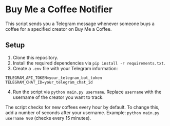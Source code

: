 # Buy Me a Coffee Notifier

This script sends you a Telegram message whenever someone buys a coffee for a specified creator on Buy Me a Coffee.

## Setup

1. Clone this repository.
2. Install the required dependencies via `pip install -r requirements.txt`.
3. Create a `.env` file with your Telegram information:

```env
TELEGRAM_API_TOKEN=your_telegram_bot_token
TELEGRAM_CHAT_ID=your_telegram_chat_id
```

4. Run the script via `python main.py username`. Replace `username` with the username of the creator you want to track.

The script checks for new coffees every hour by default. To change this, add a number of seconds after your username. Example: `python main.py username 900` (checks every 15 minutes).

